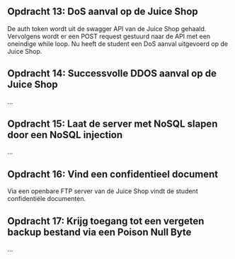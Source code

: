 ## Opdracht 13: DoS aanval op de Juice Shop

De auth token wordt uit de swagger API van de Juice Shop gehaald. Vervolgens wordt er een POST request gestuurd naar de API met een oneindige while loop. Nu heeft de student een DoS aanval uitgevoerd op de Juice Shop.

## Opdracht 14: Successvolle DDOS aanval op de Juice Shop

...

## Opdracht 15: Laat de server met NoSQL slapen door een NoSQL injection

...

## Opdracht 16: Vind een confidentieel document

Via een openbare FTP server van de Juice Shop vindt de student confidentiële documenten.

## Opdracht 17: Krijg toegang tot een vergeten backup bestand via een Poison Null Byte

...
